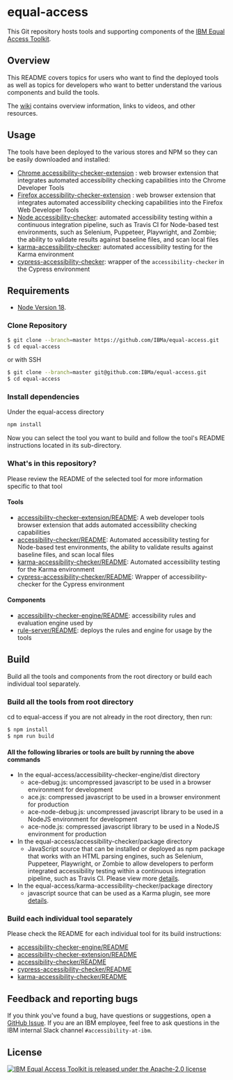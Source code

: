 # equal-access

This Git repository hosts tools and supporting components of the [IBM Equal Access Toolkit](https://ibm.com/able/toolkit).

## Overview

This README covers topics for users who want to find the deployed tools as well as topics for developers who want to better understand the various components and build the tools.

The [wiki](https://github.com/IBMa/equal-access/wiki) contains overview information, links to videos, and other resources.

## Usage

The tools have been deployed to the various stores and NPM so they can be easily downloaded and installed:

* [Chrome accessibility-checker-extension](https://chrome.google.com/webstore/detail/ibm-equal-access-accessib/lkcagbfjnkomcinoddgooolagloogehp) : web browser extension that integrates automated accessibility checking capabilities into the Chrome Developer Tools
* [Firefox accessibility-checker-extension](https://addons.mozilla.org/en-US/firefox/addon/accessibility-checker/) : web browser extension that integrates automated accessibility checking capabilities into the Firefox Web Developer Tools
* [Node accessibility-checker](https://www.npmjs.com/package/accessibility-checker): automated accessibility testing within a continuous integration pipeline, such as Travis CI for Node-based test environments, such as Selenium, Puppeteer, Playwright, and Zombie; the ability to validate results against baseline files, and scan local files
* [karma-accessibility-checker](https://www.npmjs.com/package/karma-accessibility-checker): automated accessibility testing for the Karma environment
* [cypress-accessibility-checker](https://www.npmjs.com/package/cypress-accessibility-checker): wrapper of the `accessibility-checker` in the Cypress environment

## Requirements

* [Node Version 18](https://nodejs.org/en/download/).

### Clone Repository

```bash
$ git clone --branch=master https://github.com/IBMa/equal-access.git
$ cd equal-access
```

or with SSH

```bash
$ git clone --branch=master git@github.com:IBMa/equal-access.git
$ cd equal-access
```

### Install dependencies

Under the equal-access directory

```bash
npm install
```

Now you can select the tool you want to build and follow the tool's README instructions located in its sub-directory.

### What's in this repository?

Please review the README of the selected tool for more information specific to that tool

#### Tools

* [accessibility-checker-extension/README](accessibility-checker-extension/README.md): A web developer tools browser extension that adds automated accessibility checking capabilities
* [accessibility-checker/README](accessibility-checker/README.md): Automated accessibility testing for Node-based test environments, the ability to validate results against baseline files, and scan local files
* [karma-accessibility-checker/README](karma-accessibility-checker/README.md): Automated accessibility testing for the Karma environment
* [cypress-accessibility-checker/README](cypress-accessibility-checker/README.md): Wrapper of accessibility-checker for the Cypress environment

#### Components

* [accessibility-checker-engine/README](accessibility-checker-engine/README.md): accessibility rules and evaluation engine used by
* [rule-server/README](rule-server/README.md): deploys the rules and engine for usage by the tools

## Build

Build all the tools and components from the root directory or build each individual tool separately.

### Build all the tools from root directory

cd to equal-access if you are not already in the root directory, then run:

```bash
$ npm install
$ npm run build
```

#### All the following libraries or tools are built by running the above commands

* In the equal-access/accessibility-checker-engine/dist directory
  * ace-debug.js: uncompressed javascript to be used in a browser environment for development
  * ace.js: compressed javascript to be used in a browser environment for production
  * ace-node-debug.js: uncompressed javascript library to be used in a NodeJS environment for development
  * ace-node.js: compressed javascript library to be used in a NodeJS environment for production
* In the equal-access/accessibility-checker/package directory
  * JavaScript source that can be installed or deployed as npm package that works with an HTML parsing engines, such as Selenium, Puppeteer, Playwright, or Zombie to allow developers to perform integrated accessibility testing within a continuous integration pipeline, such as Travis CI. Please view more [details](accessibility-checker/src/README.md).
* In the equal-access/karma-accessibility-checker/package directory
  * javascript source that can be used as a Karma plugin, see more [details](karma-accessibility-checker/README.md).

### Build each individual tool separately

Please check the README for each individual tool for its build instructions:

* [accessibility-checker-engine/README](accessibility-checker-engine/README.md)
* [accessibility-checker-extension/README](accessibility-checker-extension/README.md)
* [accessibility-checker/README](accessibility-checker/README.md)
* [cypress-accessibility-checker/README](accessibility-checker/README.md)
* [karma-accessibility-checker/README](karma-accessibility-checker/README.md)

## Feedback and reporting bugs

If you think you've found a bug, have questions or suggestions, open a [GitHub Issue](https://github.com/IBMa/equal-access/issues). If you are an IBM employee, feel free to ask questions in the IBM internal Slack channel `#accessibility-at-ibm`.

## License

[![IBM Equal Access Toolkit is released under the Apache-2.0 license](https://img.shields.io/badge/license-Apache--2.0-blue.svg)](./LICENSE)
